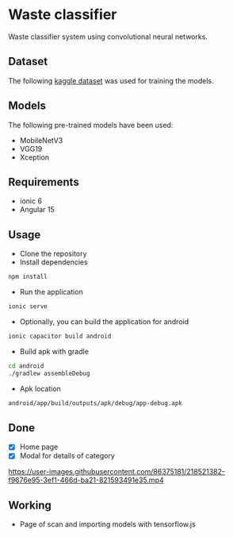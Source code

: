 # Waste classifier
Waste classifier system using convolutional neural networks. 

## Dataset
The following [kaggle dataset](https://www.kaggle.com/datasets/mostafaabla/garbage-classification) was used for training the models.


## Models
The following pre-trained models have been used: 
- MobileNetV3
- VGG19
- Xception

## Requirements
- ionic 6
- Angular 15

## Usage
- Clone the repository
- Install dependencies
```bash
npm install
```
- Run the application
```bash
ionic serve
```
- Optionally, you can build the application for android
```bash
ionic capacitor build android
```
- Build apk with gradle
```bash
cd android
./gradlew assembleDebug
```
- Apk location
```bash 
android/app/build/outputs/apk/debug/app-debug.apk
```
## Done
- [x] Home page
- [x] Modal for details of category

https://user-images.githubusercontent.com/86375181/218521382-f9676e95-3ef1-466d-ba21-821593491e35.mp4  

## Working
- Page of scan and importing models with tensorflow.js
